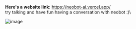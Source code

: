 **Here's a website link:**
https://neobot-ai.vercel.app/ \
try talking and have fun having a conversation with neobot :)\

![image](https://github.com/tanmai-tallam/NeoBot-AI/assets/120913651/e4ba8d96-ab08-4ef2-bf4b-9062c106f78c)
